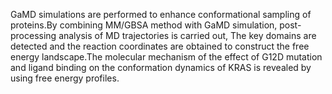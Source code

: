 GaMD simulations are performed to enhance conformational sampling of proteins.By combining MM/GBSA method with GaMD simulation, post-processing analysis of MD trajectories is carried out, The key domains are detected and the reaction coordinates are obtained to construct the free energy landscape.The molecular mechanism of the effect of G12D mutation and ligand binding on the conformation dynamics of KRAS is revealed by using free energy profiles.
